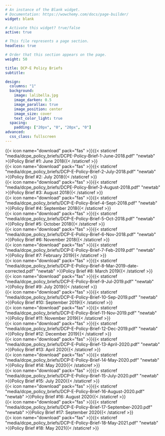 ```yaml
---
# An instance of the Blank widget.
# Documentation: https://wowchemy.com/docs/page-builder/
widget: blank

# Activate this widget? true/false
active: true

# This file represents a page section.
headless: true

# Order that this section appears on the page.
weight: 50

title: DCP-E Policy Briefs
subtitle:

design:
  columns: "1"
  background:
    image: lalibella.jpg
    image_darken: 0.5
    image_parallax: true
    image_position: center
    image_size: cover
    text_color_light: true
  spacing:
    padding: ["20px", "0", "20px", "0"]
advanced:
  css_class: fullscreen
---
```


{{< icon name="download" pack="fas" >}}{{< staticref "media/dcpe_policy_briefs/DCPE-Policy-Brief-1-June-2018.pdf" "newtab" >}}Policy Brief #1: June 2018{{< /staticref >}}<br>
{{< icon name="download" pack="fas" >}}{{< staticref "media/dcpe_policy_briefs/DCP-E-Policy-Brief-2-July-2018.pdf" "newtab" >}}Policy Brief #2: July 2018{{< /staticref >}}<br>
{{< icon name="download" pack="fas" >}}{{< staticref "media/dcpe_policy_briefs/DCPE-Policy-Brief-3-August-2018.pdf" "newtab" >}}Policy Brief #3: August 2018{{< /staticref >}}<br>
{{< icon name="download" pack="fas" >}}{{< staticref "media/dcpe_policy_briefs/DCP-E-Policy-Brief-4-Sept-2018.pdf" "newtab" >}}Policy Brief #4: September 2018{{< /staticref >}}<br>
{{< icon name="download" pack="fas" >}}{{< staticref "media/dcpe_policy_briefs/DCP-E-Policy-Brief-5-Oct-2018.pdf" "newtab" >}}Policy Brief #5: October 2018{{< /staticref >}}<br>
{{< icon name="download" pack="fas" >}}{{< staticref "media/dcpe_policy_briefs/DCP-E-Policy-Brief-6-Nov-2018.pdf" "newtab" >}}Policy Brief #6: November 2018{{< /staticref >}}<br>
{{< icon name="download" pack="fas" >}}{{< staticref "media/dcpe_policy_briefs/DCP-E-Policy-Brief-7-Feb-2019.pdf" "newtab" >}}Policy Brief #7: February 2019{{< /staticref >}}<br>
{{< icon name="download" pack="fas" >}}{{< staticref "media/dcpe_policy_briefs/DCP-E-Policy-Brief-8-Mar-2019-date-corrected.pdf" "newtab" >}}Policy Brief #8: March 2019{{< /staticref >}}<br>
{{< icon name="download" pack="fas" >}}{{< staticref "media/dcpe_policy_briefs/DCP-E-Policy-Brief-9-Jul-2019.pdf" "newtab" >}}Policy Brief #9: July 2019{{< /staticref >}}<br>
{{< icon name="download" pack="fas" >}}{{< staticref "media/dcpe_policy_briefs/DCP-E-Policy-Brief-10-Sep-2019.pdf" "newtab" >}}Policy Brief #10: September 2019{{< /staticref >}}<br>
{{< icon name="download" pack="fas" >}}{{< staticref "media/dcpe_policy_briefs/DCP-E-Policy-Brief-11-Nov-2019.pdf" "newtab" >}}Policy Brief #11: November 2019{{< /staticref >}}<br>
{{< icon name="download" pack="fas" >}}{{< staticref "media/dcpe_policy_briefs/DCP-E-Policy-Brief-12-Dec-2019.pdf" "newtab" >}}Policy Brief #12: December 2019{{< /staticref >}}<br>
{{< icon name="download" pack="fas" >}}{{< staticref "media/dcpe_policy_briefs/DCP-E-Policy-Brief-13-April-2020.pdf" "newtab" >}}Policy Brief #13: April 2020{{< /staticref >}}<br>
{{< icon name="download" pack="fas" >}}{{< staticref "media/dcpe_policy_briefs/DCP-E-Policy-Brief-14-May-2020.pdf" "newtab" >}}Policy Brief #14: May 2020{{< /staticref >}}<br>
{{< icon name="download" pack="fas" >}}{{< staticref "media/dcpe_policy_briefs/DCP-E-Policy-Brief-15-July-2020.pdf" "newtab" >}}Policy Brief #15: July 2020{{< /staticref >}}<br>
{{< icon name="download" pack="fas" >}}{{< staticref "media/dcpe_policy_briefs/DCP-E-Policy-Brief-16-August-2020.pdf" "newtab" >}}Policy Brief #16: August 2020{{< /staticref >}}<br>
{{< icon name="download" pack="fas" >}}{{< staticref "media/dcpe_policy_briefs/DCP-E-Policy-Brief-17-September-2020.pdf" "newtab" >}}Policy Brief #17: September 2020{{< /staticref >}}<br>
{{< icon name="download" pack="fas" >}}{{< staticref "media/dcpe_policy_briefs/DCP-E-Policy-Brief-18-May-2021.pdf" "newtab" >}}Policy Brief #18: May 2021{{< /staticref >}}